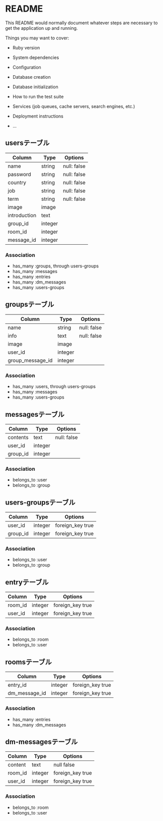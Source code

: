 # README

This README would normally document whatever steps are necessary to get the
application up and running.

Things you may want to cover:

* Ruby version

* System dependencies

* Configuration

* Database creation

* Database initialization

* How to run the test suite

* Services (job queues, cache servers, search engines, etc.)

* Deployment instructions

* ...

## usersテーブル
|Column|Type|Options|
|------|----|-------|
|name|string|null: false|
|password|string|null: false|
|country|string|null: false|
|job|string|null: false|
|term|string|null: false|
|image|image||
|introduction|text||
|group_id|integer||
|room_id|integer||
|message_id|integer||

### Association
- has_many :groups, through users-groups
- has_many :messages
- has_many :entries
- has_many :dm_messages
- has_many :users-groups

## groupsテーブル
|Column|Type|Options|
|------|----|-------|
|name|string|null: false|
|info|text|null: false|
|image|image||
|user_id|integer||
|group_message_id|integer||

### Association
- has_many :users, through users-groups
- has_many :messages
- has_many :users-groups

## messagesテーブル
|Column|Type|Options|
|------|----|-------|
|contents|text|null: false|
|user_id|integer||
|group_id|integer||

### Association
- belongs_to :user
- belongs_to :group

## users-groupsテーブル
|Column|Type|Options|
|------|----|-------|
|user_id|integer|foreign_key true|
|group_id|integer|foreign_key true|

### Association
- belongs_to :user
- belongs_to :group

## entryテーブル
|Column|Type|Options|
|------|----|-------|
|room_id|integer|foreign_key true|
|user_id|integer|foreign_key true|

### Association
- belongs_to :room
- belongs_to :user

## roomsテーブル
|Column|Type|Options|
|------|----|-------|
|entry_id|integer|foreign_key true|
|dm_message_id|integer|foreign_key true|

### Association
- has_many :entries
- has_many :dm_messages

## dm-messagesテーブル
|Column|Type|Options|
|------|----|-------|
|content|text|null false|
|room_id|integer|foreign_key true|
|user_id|integer|foreign_key true|

### Association
- belongs_to :room
- belongs_to :user



